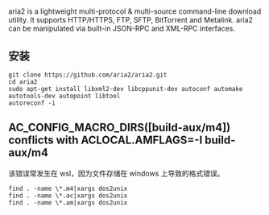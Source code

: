 # 
aria2 is a lightweight multi-protocol & multi-source command-line download utility. It supports HTTP/HTTPS, FTP, SFTP, BitTorrent and Metalink. aria2 can be manipulated via built-in JSON-RPC and XML-RPC interfaces.

## 安装
```shell
git clone https://github.com/aria2/aria2.git
cd aria2
sudo apt-get install libxml2-dev libcppunit-dev autoconf automake autotools-dev autopoint libtool
autoreconf -i
```

## AC_CONFIG_MACRO_DIRS([build-aux/m4]) conflicts with ACLOCAL.AMFLAGS=-I build-aux/m4
该错误常发生在 wsl，因为文件存储在 windows 上导致的格式错误。
```shell
find . -name \*.m4|xargs dos2unix
find . -name \*.ac|xargs dos2unix
find . -name \*.am|xargs dos2unix
```
